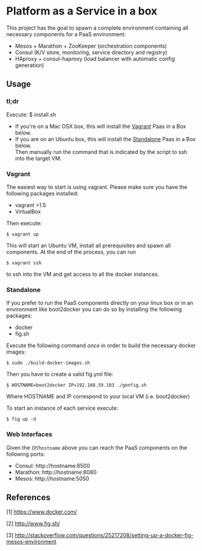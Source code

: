 # Platform as a Service in a box

This project has the goal to spawn a complete environment
containing all necessary components for a PaaS environment:

- Mesos + Marathon + ZooKeeper (orchestration components)
- Consul (K/V store, monitoring, service directory and registry)
- HAproxy + consul-haproxy (load balancer with automatic config generation)

## Usage

### tl;dr
Execute:
	$ install.sh

- If you're on a Mac OSX box, this will install the [Vagrant](#vagrant) Paas in a Box below.<br />
- If you are on an Ubuntu box, this will install the [Standalone](#standalone) Paas in a Box below.<br />
Then manually run the command that is indicated by the script to ssh into the target VM.

### Vagrant

The easiest way to start is using vagrant.
Please make sure you have the following packages installed:

- vagrant >1.5
- VirtualBox

Then execute:

	$ vagrant up

This will start an Ubuntu VM,
install all prerequisites and spawn all components.
At the end of the process, you can run 

	$ vagrant ssh

to ssh into the VM and get access to all the docker instances.

### Standalone

If you prefer to run the PaaS components directly
on your linux box or in an environment like boot2docker
you can do so by installing the following packages:

- docker
- fig.sh

Execute the following command _once_
in order to build the necessary docker images:

	$ sudo ./build-docker-images.sh

Then you have to create a valid fig.yml file:

	$ HOSTNAME=boot2docker IP=192.168.59.103 ./genfig.sh

Where HOSTNAME and IP correspond to your local VM (i.e. boot2docker)

To start an instance of each service execute:

	$ fig up -d

### Web Interfaces

Given the `IP`/`hostname` above
you can reach the PaaS components
on the following ports:

- Consul: http://hostname:8500
- Marathon: http://hostname:8080
- Mesos: http://hostname:5050

## References

[1] https://www.docker.com/

[2] http://www.fig.sh/

[3] http://stackoverflow.com/questions/25217208/setting-up-a-docker-fig-mesos-environment
